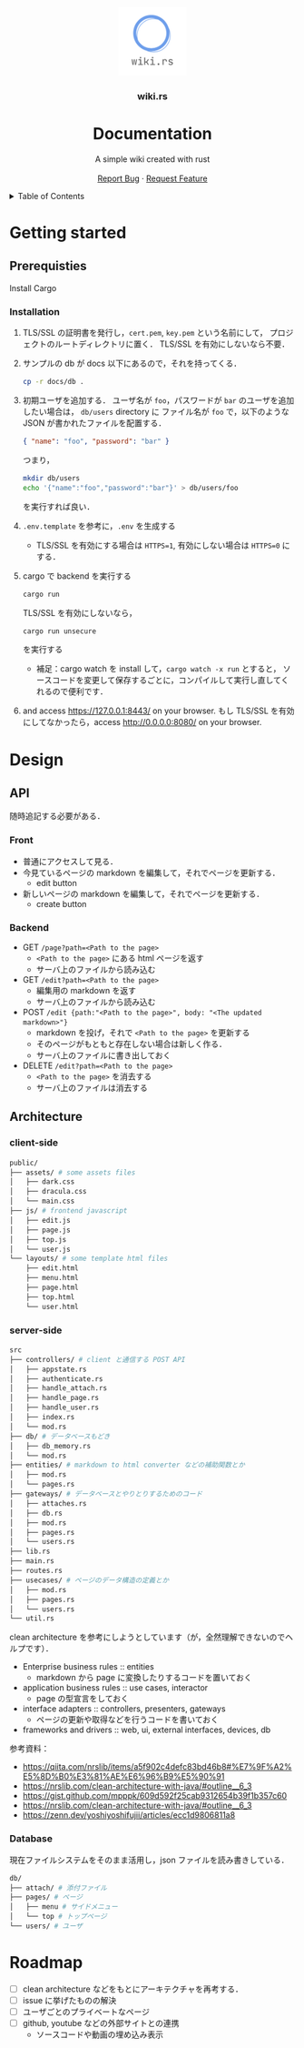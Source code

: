 <!-- TITLE -->
<div align="center">
  <a href="https://github.com/sano-jin/wiki-rs">
    <img src="./images/logo.png" alt="Logo" width="120" height="120" />
  </a>

  <h3 align="center">wiki.rs</h3>
  <h1 align="center">Documentation</h1>

  <p align="center">
    A simple wiki created with rust
    <br />
    <br />
    <a href="https://github.com/sano-jin/wiki-rs/issues">Report Bug</a>
    ·
    <a href="https://github.com/sano-jin/wiki-rs/issues">Request Feature</a>
  </p>
</div>

<!-- TABLE OF CONTENTS -->
<details>
  <summary>Table of Contents</summary>
  <ol>
    <li>
      <a href="#getting-started">Getting Started</a>
      <ul>
        <li><a href="#prerequisites">Prerequisites</a></li>
        <li><a href="#installation">Installation</a></li>
      </ul>
    </li>
    <li><a href="#design">Design</a></li>
    <ul>
      <li><a href="#api">API</a></li>
      <ul>
        <li><a href="#frontend">Frontend</a></li>
        <li><a href="#backend">Backend</a></li>
      </ul>
      <li><a href="#architecture">Architecture</a></li>
      <ul>
        <li><a href="#client-side">Client side</a></li>
        <li><a href="#server-side">Server side</a></li>
        <li><a href="#database">Database</a></li>
      </ul>
    </ul>
    <li><a href="#roadmap">Roadmap</a></li>
  </ol>
</details>

# Getting started

## Prerequisties

Install Cargo

### Installation

1. TLS/SSL の証明書を発行し，`cert.pem`, `key.pem` という名前にして，
   プロジェクトのルートディレクトリに置く．
   TLS/SSL を有効にしないなら不要．

2. サンプルの db が docs 以下にあるので，それを持ってくる．

   ```sh
   cp -r docs/db .
   ```

3. 初期ユーザを追加する．
   ユーザ名が `foo`，パスワードが `bar` のユーザを追加したい場合は，
   `db/users` directory に
   ファイル名が `foo` で，以下のような JSON が書かれたファイルを配置する．

   ```json
   { "name": "foo", "password": "bar" }
   ```

   つまり，

   ```sh
   mkdir db/users
   echo '{"name":"foo","password":"bar"}' > db/users/foo
   ```

   を実行すれば良い．

4. `.env.template` を参考に，`.env` を生成する

   - TLS/SSL を有効にする場合は `HTTPS=1`, 有効にしない場合は `HTTPS=0` にする．

5. cargo で backend を実行する

   ```sh
   cargo run
   ```

   TLS/SSL を有効にしないなら，

   ```sh
   cargo run unsecure
   ```

   を実行する

   - 補足：cargo watch を install して，`cargo watch -x run` とすると，
     ソースコードを変更して保存するごとに，コンパイルして実行し直してくれるので便利です．

6. and access <https://127.0.0.1:8443/> on your browser.
   もし TLS/SSL を有効にしてなかったら，access <http://0.0.0.0:8080/> on your browser.

# Design

## API

随時追記する必要がある．

### Front

- 普通にアクセスして見る．
- 今見ているページの markdown を編集して，それでページを更新する．
  - edit button
- 新しいページの markdown を編集して，それでページを更新する．
  - create button

### Backend

- GET `/page?path=<Path to the page>`
  - `<Path to the page>` にある html ページを返す
  - サーバ上のファイルから読み込む
- GET `/edit?path=<Path to the page>`
  - 編集用の markdown を返す
  - サーバ上のファイルから読み込む
- POST `/edit {path:"<Path to the page>", body: "<The updated markdown>"}`
  - markdown を投げ，それで `<Path to the page>` を更新する
  - そのページがもともと存在しない場合は新しく作る．
  - サーバ上のファイルに書き出しておく
- DELETE `/edit?path=<Path to the page>`
  - `<Path to the page>` を消去する
  - サーバ上のファイルは消去する

## Architecture

### client-side

```sh
public/
├── assets/ # some assets files
│   ├── dark.css
│   ├── dracula.css
│   └── main.css
├── js/ # frontend javascript
│   ├── edit.js
│   ├── page.js
│   ├── top.js
│   └── user.js
└── layouts/ # some template html files
    ├── edit.html
    ├── menu.html
    ├── page.html
    ├── top.html
    └── user.html
```

### server-side

```sh
src
├── controllers/ # client と通信する POST API
│   ├── appstate.rs
│   ├── authenticate.rs
│   ├── handle_attach.rs
│   ├── handle_page.rs
│   ├── handle_user.rs
│   ├── index.rs
│   └── mod.rs
├── db/ # データベースもどき
│   ├── db_memory.rs
│   └── mod.rs
├── entities/ # markdown to html converter などの補助関数とか
│   ├── mod.rs
│   └── pages.rs
├── gateways/ # データベースとやりとりするためのコード
│   ├── attaches.rs
│   ├── db.rs
│   ├── mod.rs
│   ├── pages.rs
│   └── users.rs
├── lib.rs
├── main.rs
├── routes.rs
├── usecases/ # ページのデータ構造の定義とか
│   ├── mod.rs
│   ├── pages.rs
│   └── users.rs
└── util.rs
```

clean architecture を参考にしようとしています（が，全然理解できないのでヘルプです）．

- Enterprise business rules :: entities
  - markdown から page に変換したりするコードを置いておく
- application business rules :: use cases, interactor
  - page の型宣言をしておく
- interface adapters :: controllers, presenters, gateways
  - ページの更新や取得などを行うコードを書いておく
- frameworks and drivers :: web, ui, external interfaces, devices, db

参考資料：

- https://qiita.com/nrslib/items/a5f902c4defc83bd46b8#%E7%9F%A2%E5%8D%B0%E3%81%AE%E6%96%B9%E5%90%91
- https://nrslib.com/clean-architecture-with-java/#outline__6_3
- https://gist.github.com/mpppk/609d592f25cab9312654b39f1b357c60
- https://nrslib.com/clean-architecture-with-java/#outline__6_3
- https://zenn.dev/yoshiyoshifujii/articles/ecc1d9806811a8

### Database

現在ファイルシステムをそのまま活用し，json ファイルを読み書きしている．

```sh
db/
├── attach/ # 添付ファイル
├── pages/ # ページ
│   ├── menu # サイドメニュー
│   └── top # トップページ
└── users/ # ユーザ
```

# Roadmap

- [ ] clean architecture などをもとにアーキテクチャを再考する．
- [ ] issue に挙げたものの解決
- [ ] ユーザごとのプライベートなページ
- [ ] github, youtube などの外部サイトとの連携
  - ソースコードや動画の埋め込み表示

